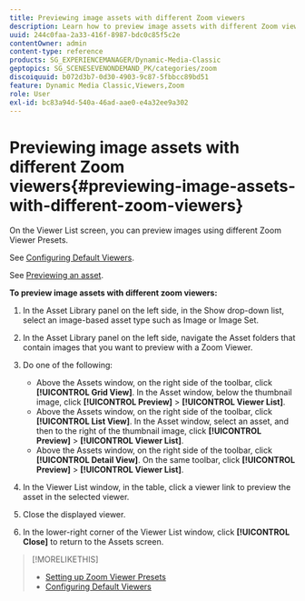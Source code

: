 ```yaml
---
title: Previewing image assets with different Zoom viewers
description: Learn how to preview image assets with different Zoom viewers.
uuid: 244c0faa-2a33-416f-8987-bdc0c85f5c2e
contentOwner: admin
content-type: reference
products: SG_EXPERIENCEMANAGER/Dynamic-Media-Classic
geptopics: SG_SCENESEVENONDEMAND_PK/categories/zoom
discoiquuid: b072d3b7-0d30-4903-9c87-5fbbcc89bd51
feature: Dynamic Media Classic,Viewers,Zoom
role: User
exl-id: bc83a94d-540a-46ad-aae0-e4a32ee9a302
---
```

# Previewing image assets with different Zoom viewers{#previewing-image-assets-with-different-zoom-viewers}

On the Viewer List screen, you can preview images using different Zoom Viewer Presets.

See [Configuring Default Viewers](application-setup.md#configuring_default_viewers).

See [Previewing an asset](previewing-asset.md#previewing_an_asset).

**To preview image assets with different zoom viewers:**

1. In the Asset Library panel on the left side, in the Show drop-down list, select an image-based asset type such as Image or Image Set.
1. In the Asset Library panel on the left side, navigate the Asset folders that contain images that you want to preview with a Zoom Viewer.
1. Do one of the following:

   * Above the Assets window, on the right side of the toolbar, click **[!UICONTROL Grid View]**. In the Asset window, below the thumbnail image, click **[!UICONTROL Preview]** > **[!UICONTROL Viewer List]**.
   * Above the Assets window, on the right side of the toolbar, click **[!UICONTROL List View]**. In the Asset window, select an asset, and then to the right of the thumbnail image, click **[!UICONTROL Preview]** > **[!UICONTROL Viewer List]**.
   * Above the Assets window, on the right side of the toolbar, click **[!UICONTROL Detail View]**. On the same toolbar, click **[!UICONTROL Preview]** > **[!UICONTROL Viewer List]**.

1. In the Viewer List window, in the table, click a viewer link to preview the asset in the selected viewer.
1. Close the displayed viewer.
1. In the lower-right corner of the Viewer List window, click **[!UICONTROL Close]** to return to the Assets screen.

>[!MORELIKETHIS]
>
>* [Setting up Zoom Viewer Presets](setting-zoom-viewer-presets.md#setting_up_zoom_viewer_presets)
>* [Configuring Default Viewers](application-setup.md#configuring_default_viewers)

